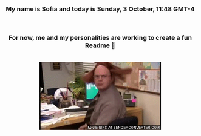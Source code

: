 


<div align="center">
<h3 >My name is Sofia and today is Sunday, 3 October, 11:48 GMT-4</h3><br>
<h3 >For now, me and my personalities are working to create a fun Readme 👋
</h3><br>
<img src='img/dwight.gif' alt='working...'/>
</div>
